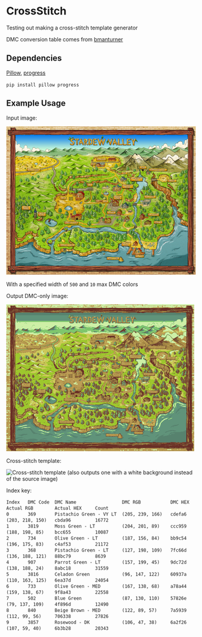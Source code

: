 # CrossStitch

Testing out making a cross-stitch template generator

DMC conversion table comes from [bmanturner](https://github.com/bmanturner/hex-dmc/blob/master/est_dmc_hex.txt)

## Dependencies

[Pillow](https://pypi.org/project/Pillow/), [progress](https://pypi.org/project/progress/)

`pip install pillow progress`

## Example Usage

Input image:

![Source Image](sample_images/stardew.png)

With a specified width of `500` and `10` max DMC colors

Output DMC-only image:

![1-to-1, DMC colors only](doc/dmc_image.png)

Cross-stitch template:

![Cross-stitch template (also outputs one with a white background instead of the source image)](doc/cross-stitch.png)

Index key:

```plaintext
Index   DMC Code  DMC Name                 DMC RGB           DMC HEX   Actual RGB        Actual HEX     Count
0       369       Pistachio Green - VY LT  (205, 239, 166)   cdefa6    (203, 218, 150)   cbda96         16772
1       3819      Moss Green - LT          (204, 201, 89)    ccc959    (188, 198, 85)    bcc655         10087
2       734       Olive Green - LT         (187, 156, 84)    bb9c54    (196, 175, 83)    c4af53         21172
3       368       Pistachio Green - LT     (127, 198, 109)   7fc66d    (136, 188, 121)   88bc79         8639
4       907       Parrot Green - LT        (157, 199, 45)    9dc72d    (138, 188, 24)    8abc18         31559
5       3816      Celadon Green            (96, 147, 122)    60937a    (110, 163, 125)   6ea37d         24054
6       733       Olive Green - MED        (167, 138, 68)    a78a44    (159, 138, 67)    9f8a43         22558
7       502       Blue Green               (87, 130, 110)    57826e    (79, 137, 109)    4f896d         12490
8       840       Beige Brown - MED        (122, 89, 57)     7a5939    (112, 99, 56)     706338         27826
9       3857      Rosewood - DK            (106, 47, 38)     6a2f26    (107, 59, 40)     6b3b28         20343

```
